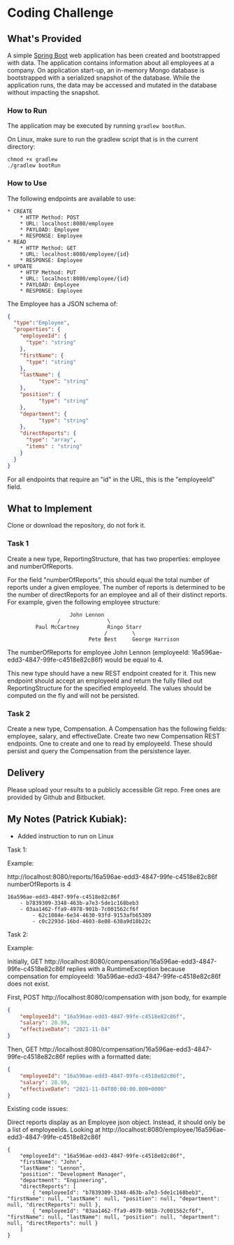 # Coding Challenge
## What's Provided
A simple [Spring Boot](https://projects.spring.io/spring-boot/) web application has been created and bootstrapped 
with data. The application contains information about all employees at a company. On application start-up, an in-memory 
Mongo database is bootstrapped with a serialized snapshot of the database. While the application runs, the data may be
accessed and mutated in the database without impacting the snapshot.

### How to Run
The application may be executed by running `gradlew bootRun`.

On Linux, make sure to run the gradlew script that is in the current directory:
```
chmod +x gradlew
./gradlew bootRun
```

### How to Use
The following endpoints are available to use:
```
* CREATE
    * HTTP Method: POST 
    * URL: localhost:8080/employee
    * PAYLOAD: Employee
    * RESPONSE: Employee
* READ
    * HTTP Method: GET 
    * URL: localhost:8080/employee/{id}
    * RESPONSE: Employee
* UPDATE
    * HTTP Method: PUT 
    * URL: localhost:8080/employee/{id}
    * PAYLOAD: Employee
    * RESPONSE: Employee
```
The Employee has a JSON schema of:
```json
{
  "type":"Employee",
  "properties": {
    "employeeId": {
      "type": "string"
    },
    "firstName": {
      "type": "string"
    },
    "lastName": {
          "type": "string"
    },
    "position": {
          "type": "string"
    },
    "department": {
          "type": "string"
    },
    "directReports": {
      "type": "array",
      "items" : "string"
    }
  }
}
```
For all endpoints that require an "id" in the URL, this is the "employeeId" field.

## What to Implement
Clone or download the repository, do not fork it.

### Task 1
Create a new type, ReportingStructure, that has two properties: employee and numberOfReports.

For the field "numberOfReports", this should equal the total number of reports under a given employee. The number of 
reports is determined to be the number of directReports for an employee and all of their distinct reports. For example, 
given the following employee structure:
```
                    John Lennon
                /               \
         Paul McCartney         Ringo Starr
                               /        \
                          Pete Best     George Harrison
```
The numberOfReports for employee John Lennon (employeeId: 16a596ae-edd3-4847-99fe-c4518e82c86f) would be equal to 4. 

This new type should have a new REST endpoint created for it. This new endpoint should accept an employeeId and return 
the fully filled out ReportingStructure for the specified employeeId. The values should be computed on the fly and will 
not be persisted.

### Task 2
Create a new type, Compensation. A Compensation has the following fields: employee, salary, and effectiveDate. Create 
two new Compensation REST endpoints. One to create and one to read by employeeId. These should persist and query the 
Compensation from the persistence layer.

## Delivery
Please upload your results to a publicly accessible Git repo. Free ones are provided by Github and Bitbucket.


## My Notes (Patrick Kubiak):
- Added instruction to run on Linux

Task 1:

Example:

http://localhost:8080/reports/16a596ae-edd3-4847-99fe-c4518e82c86f  
numberOfReports is 4
```
16a596ae-edd3-4847-99fe-c4518e82c86f
    - b7839309-3348-463b-a7e3-5de1c168beb3
    - 03aa1462-ffa9-4978-901b-7c001562cf6f
        - 62c1084e-6e34-4630-93fd-9153afb65309
        - c0c2293d-16bd-4603-8e08-638a9d18b22c
```

Task 2:

Example:

Initially, GET http://localhost:8080/compensation/16a596ae-edd3-4847-99fe-c4518e82c86f replies with a RuntimeException
because compensation for employeeId: 16a596ae-edd3-4847-99fe-c4518e82c86f does not exist.

First, POST http://localhost:8080/compensation with json body, for example
```json
{
    "employeeId": "16a596ae-edd3-4847-99fe-c4518e82c86f",
    "salary": 28.99,
    "effectiveDate": "2021-11-04"
}
```

Then, GET http://localhost:8080/compensation/16a596ae-edd3-4847-99fe-c4518e82c86f replies with a formatted date:
```json
{
    "employeeId": "16a596ae-edd3-4847-99fe-c4518e82c86f",
    "salary": 28.99,
    "effectiveDate": "2021-11-04T00:00:00.000+0000"
}
```

Existing code issues:

Direct reports display as an Employee json object. Instead, it should only be a list of employeeIds.
Looking at http://localhost:8080/employee/16a596ae-edd3-4847-99fe-c4518e82c86f
```
{
    "employeeId": "16a596ae-edd3-4847-99fe-c4518e82c86f",
    "firstName": "John",
    "lastName": "Lennon",
    "position": "Development Manager",
    "department": "Engineering",
    "directReports": [
        { "employeeId": "b7839309-3348-463b-a7e3-5de1c168beb3", "firstName": null, "lastName": null, "position": null, "department": null, "directReports": null },
        { "employeeId": "03aa1462-ffa9-4978-901b-7c001562cf6f", "firstName": null, "lastName": null, "position": null, "department": null, "directReports": null }
    ]
}
```
